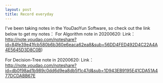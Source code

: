 ```yaml
---
layout: post
title: Record everyday
---
```


I've been taking notes in the YouDaoYun Software, so check out the link below to get my notes： 
For Algorithm note in 20200620: 
Link：http://note.youdao.com/noteshare?id=84fe39e41fcb580b6b360e6eaca62ea8&sub=56DD4FED492D4C22A4A4E5645D3D8C0B)

For Decision-Tree note in 20200620: 
Link：http://note.youdao.com/noteshare?id=db0f98ad1b989c0dd6d9ea8db5f1c47d&sub=1D943EB9195E41CDA51A477DCDABB67E
